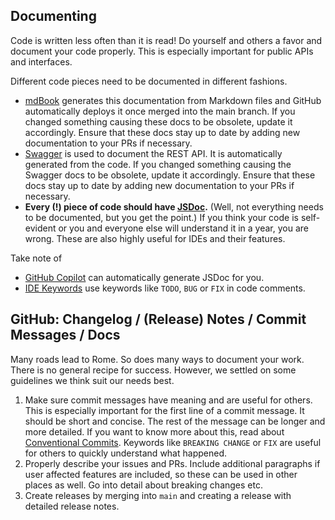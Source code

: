 ## Documenting

Code is written less often than it is read! Do yourself and others a favor and document your code properly. This is especially important for public APIs and interfaces.

Different code pieces need to be documented in different fashions.

- [mdBook](https://github.com/rust-lang/mdBook) generates this documentation from Markdown files and GitHub automatically deploys it once merged into the main branch. If you changed something causing these docs to be obsolete, update it accordingly. Ensure that these docs stay up to date by adding new documentation to your PRs if necessary.
- [Swagger](https://swagger.io) is used to document the REST API. It is automatically generated from the code. If you changed something causing the Swagger docs to be obsolete, update it accordingly. Ensure that these docs stay up to date by adding new documentation to your PRs if necessary.
- **Every (!) piece of code should have [JSDoc](https://jsdoc.app).** (Well, not everything needs to be documented, but you get the point.) If you think your code is self-evident or you and everyone else will understand it in a year, you are wrong. These are also highly useful for IDEs and their features.

Take note of

- [GitHub Copilot](https://github.com/features/copilot) can automatically generate JSDoc for you.
- [IDE Keywords](https://marketplace.visualstudio.com/items?itemName=Gruntfuggly.todo-tree) use keywords like `TODO`, `BUG` or `FIX` in code comments.

## GitHub: Changelog / (Release) Notes / Commit Messages / Docs

Many roads lead to Rome. So does many ways to document your work. There is no general recipe for success. However, we settled on some guidelines we think suit our needs best.

1. Make sure commit messages have meaning and are useful for others. This is especially important for the first line of a commit message. It should be short and concise. The rest of the message can be longer and more detailed. If you want to know more about this, read about [Conventional Commits](https://www.conventionalcommits.org/en/v1.0.0/). Keywords like `BREAKING CHANGE` or `FIX` are useful for others to quickly understand what happened.
1. Properly describe your issues and PRs. Include additional paragraphs if user affected features are included, so these can be used in other places as well. Go into detail about breaking changes etc.
1. Create releases by merging into `main` and creating a release with detailed release notes.